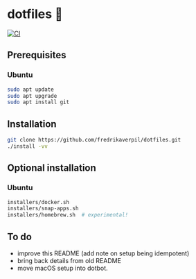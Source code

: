 # dotfiles 🐚

[![CI](https://github.com/fredrikaverpil/dotfiles/actions/workflows/build.yml/badge.svg)](https://github.com/fredrikaverpil/dotfiles/actions/workflows/build.yml)

## Prerequisites

### Ubuntu

```bash
sudo apt update
sudo apt upgrade
sudo apt install git
```

## Installation

```bash
git clone https://github.com/fredrikaverpil/dotfiles.git
./install -vv
```

## Optional installation

### Ubuntu

```bash
installers/docker.sh
installers/snap-apps.sh
installers/homebrew.sh  # experimental!
```

## To do

* improve this README (add note on setup being idempotent)
* bring back details from old README
* move macOS setup into dotbot.
